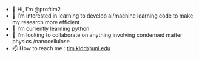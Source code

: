 - 👋 Hi, I’m @proftim2
- 👀 I’m interested in learning to develop ai/machine learning code to make my research more efficient
- 🌱 I’m currently learning python
- 💞️ I’m looking to collaborate on anything involving condensed matter physics /nanocellulose
- 📫 How to reach me : tim.kidd@uni.edu

<!---
proftim2/proftim2 is a ✨ special ✨ repository because its `README.md` (this file) appears on your GitHub profile.
You can click the Preview link to take a look at your changes.
--->
